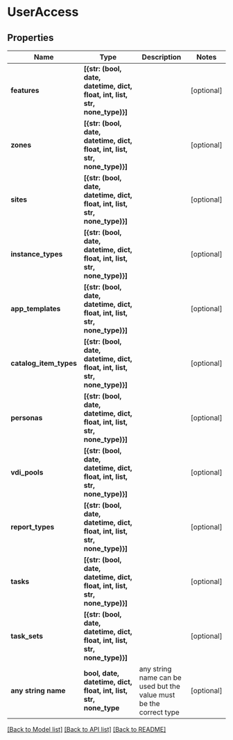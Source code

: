 # UserAccess


## Properties
Name | Type | Description | Notes
------------ | ------------- | ------------- | -------------
**features** | **[{str: (bool, date, datetime, dict, float, int, list, str, none_type)}]** |  | [optional] 
**zones** | **[{str: (bool, date, datetime, dict, float, int, list, str, none_type)}]** |  | [optional] 
**sites** | **[{str: (bool, date, datetime, dict, float, int, list, str, none_type)}]** |  | [optional] 
**instance_types** | **[{str: (bool, date, datetime, dict, float, int, list, str, none_type)}]** |  | [optional] 
**app_templates** | **[{str: (bool, date, datetime, dict, float, int, list, str, none_type)}]** |  | [optional] 
**catalog_item_types** | **[{str: (bool, date, datetime, dict, float, int, list, str, none_type)}]** |  | [optional] 
**personas** | **[{str: (bool, date, datetime, dict, float, int, list, str, none_type)}]** |  | [optional] 
**vdi_pools** | **[{str: (bool, date, datetime, dict, float, int, list, str, none_type)}]** |  | [optional] 
**report_types** | **[{str: (bool, date, datetime, dict, float, int, list, str, none_type)}]** |  | [optional] 
**tasks** | **[{str: (bool, date, datetime, dict, float, int, list, str, none_type)}]** |  | [optional] 
**task_sets** | **[{str: (bool, date, datetime, dict, float, int, list, str, none_type)}]** |  | [optional] 
**any string name** | **bool, date, datetime, dict, float, int, list, str, none_type** | any string name can be used but the value must be the correct type | [optional]

[[Back to Model list]](../README.md#documentation-for-models) [[Back to API list]](../README.md#documentation-for-api-endpoints) [[Back to README]](../README.md)


